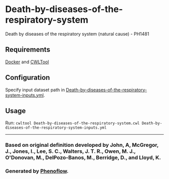 # Death-by-diseases-of-the-respiratory-system

Death by diseases of the respiratory system (natural cause) - PH1481

## Requirements

[Docker](https://docs.docker.com/install/) and [CWLTool](https://github.com/common-workflow-language/cwltool#install)

## Configuration

Specify input dataset path in [Death-by-diseases-of-the-respiratory-system-inputs.yml](Death-by-diseases-of-the-respiratory-system-inputs.yml).

## Usage

Run: `cwltool Death-by-diseases-of-the-respiratory-system.cwl Death-by-diseases-of-the-respiratory-system-inputs.yml`

***

### Based on original definition developed by John, A, McGregor, J., Jones, I., Lee, S. C., Walters, J. T. R., Owen, M. J., O'Donovan, M., DelPozo-Banos, M., Berridge, D., and Lloyd, K.
### Generated by [Phenoflow](https://kclhi.org/phenoflow).
